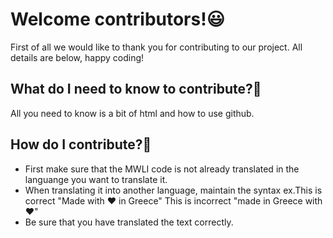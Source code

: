 # Welcome contributors!😃
First of all we would like to thank you for contributing to our project. All details are below, happy coding!

## What do I need to know to contribute?🤔
All you need to know is a bit of html and how to use github. 

## How do I contribute?🔨
- First make sure that the MWLI code is not already translated in the languange you want to translate it.
- When translating it into another language, maintain the syntax ex.This is correct "Made with ♥ in Greece" This is incorrect "made in Greece with ♥"
- Be sure that you have translated the text correctly.
